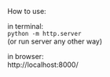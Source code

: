 

How to use:

in terminal: <br>
 `python -m http.server` <br>
(or run server any other way)

in browser: <br>
http://localhost:8000/

